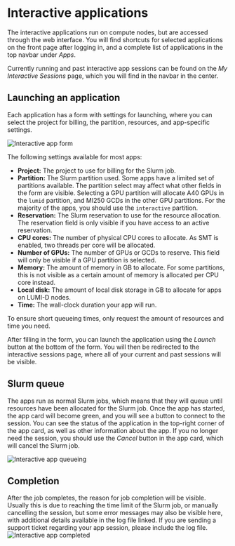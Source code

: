 # Interactive applications

The interactive applications run on compute nodes, but are accessed through the web interface.
You will find shortcuts for selected applications on the front page after logging in, and a complete list of applications in the top navbar under _Apps_.

Currently running and past interactive app sessions can be found on the _My Interactive Sessions_ page, which you will find in the navbar in the center.

## Launching an application

Each application has a form with settings for launching, where you can select the project for billing, the partition, resources, and app-specific settings.

![Interactive app form](../../assets/images/wwwLumiDesktop.png)

The following settings available for most apps:

- **Project:** The project to use for billing for the Slurm job.
- **Partition:** The Slurm partition used.
    Some apps have a limited set of partitions available.
    The partition select may affect what other fields in the form are visible.
    Selecting a GPU partition will allocate A40 GPUs in the `lumid` partition, and MI250 GCDs in the other GPU partitions.
    For the majority of the apps, you should use the `interactive` partition.
- **Reservation:** The Slurm reservation to use for the resource allocation.
    The reservation field is only visible if you have access to an active reservation.
- **CPU cores:** The number of physical CPU cores to allocate.
    As SMT is enabled, two threads per core will be allocated.
- **Number of GPUs:** The number of GPUs or GCDs to reserve.
    This field will only be visible if a GPU partition is selected.
- **Memory:** The amount of memory in GB to allocate.
    For some partitions, this is not visible as a certain amount of memory is allocated per CPU core instead.
- **Local disk:** The amount of local disk storage in GB to allocate for apps on LUMI-D nodes.
- **Time:** The wall-clock duration your app will run.

To ensure short queueing times, only request the amount of resources and time you need.

After filling in the form, you can launch the application using the *Launch* button at the bottom of the form.
You will then be redirected to the interactive sessions page, where all of your current and past sessions will be visible.

## Slurm queue

The apps run as normal Slurm jobs, which means that they will queue until resources have been allocated for the Slurm job.
Once the app has started, the app card will become green, and you will see a button to connect to the session.
You can see the status of the application in the top-right corner of the app card, as well as other information about the app.
If you no longer need the session, you should use the *Cancel* button in the app card, which will cancel the Slurm job.

![Interactive app queueing](../../assets/images/wwwLumiCardQueue.png)

## Completion

After the job completes, the reason for job completion will be visible.
Usually this is due to reaching the time limit of the Slurm job, or manually cancelling the session, but some error messages may also be visible here, with additional details available in the log file linked.
If you are sending a support ticket regarding your app session, please include the log file.
![Interactive app completed](../../assets/images/wwwLumiCardTimeout.png)
